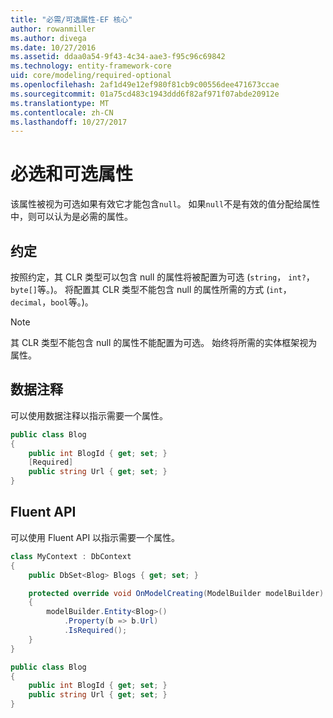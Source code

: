 ```yaml
---
title: "必需/可选属性-EF 核心"
author: rowanmiller
ms.author: divega
ms.date: 10/27/2016
ms.assetid: ddaa0a54-9f43-4c34-aae3-f95c96c69842
ms.technology: entity-framework-core
uid: core/modeling/required-optional
ms.openlocfilehash: 2af1d49e12ef980f81cb9c00556dee471673ccae
ms.sourcegitcommit: 01a75cd483c1943ddd6f82af971f07abde20912e
ms.translationtype: MT
ms.contentlocale: zh-CN
ms.lasthandoff: 10/27/2017
---
```

# <a name="required-and-optional-properties"></a>必选和可选属性

该属性被视为可选如果有效它才能包含`null`。 如果`null`不是有效的值分配给属性中，则可以认为是必需的属性。

## <a name="conventions"></a>约定

按照约定，其 CLR 类型可以包含 null 的属性将被配置为可选 (`string`， `int?`，`byte[]`等。)。 将配置其 CLR 类型不能包含 null 的属性所需的方式 (`int`， `decimal`，`bool`等。)。

> [!NOTE]  
> 其 CLR 类型不能包含 null 的属性不能配置为可选。 始终将所需的实体框架视为属性。

## <a name="data-annotations"></a>数据注释

可以使用数据注释以指示需要一个属性。

<!-- [!code-csharp[Main](samples/core/Modeling/DataAnnotations/Samples/Required.cs?highlight=4)] -->
``` csharp
public class Blog
{
    public int BlogId { get; set; }
    [Required]
    public string Url { get; set; }
}
```

## <a name="fluent-api"></a>Fluent API

可以使用 Fluent API 以指示需要一个属性。

<!-- [!code-csharp[Main](samples/core/Modeling/FluentAPI/Samples/Required.cs?highlight=7,8,9)] -->
``` csharp
class MyContext : DbContext
{
    public DbSet<Blog> Blogs { get; set; }

    protected override void OnModelCreating(ModelBuilder modelBuilder)
    {
        modelBuilder.Entity<Blog>()
            .Property(b => b.Url)
            .IsRequired();
    }
}

public class Blog
{
    public int BlogId { get; set; }
    public string Url { get; set; }
}
```

